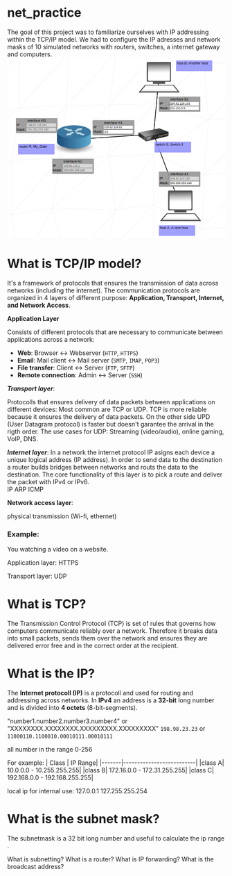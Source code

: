 # net_practice
The goal of this project was to familiarize ourselves with IP addressing within the TCP/IP model. We had to configure the IP adresses and network masks of 10 simulated networks with routers, switches, a internet gateway and computers.
![Level 3](https://raw.githubusercontent.com/WaPoco/net_practice/main/net_practice.1.6/net_practice/netpractice.png)

# What is TCP/IP model?
It's a framework of protocols that ensures the transmission of data across networks (including the internet). The communication protocols are organized in 4 layers of different purpose: **Application, Transport, Internet, and Network Access**.

**Application Layer**

Consists of different protocols that are necessary to communicate between applications across a network:  

- **Web**: Browser ↔ Webserver (`HTTP`, `HTTPS`)  
- **Email**: Mail client ↔ Mail server (`SMTP`, `IMAP`, `POP3`)  
- **File transfer**: Client ↔ Server (`FTP`, `SFTP`)  
- **Remote connection**: Admin ↔ Server (`SSH`)  


***Transport layer***:

Protocolls that ensures delivery of data packets between applications on different devices:
Most common are TCP or UDP. TCP is more reliable because it ensures the delivery of data packets. On the other side UPD (User Datagram protocol) is faster but doesn't garantee the arrival in the rigth order. The use cases for UDP: Streaming (video/audio), online gaming, VoIP, DNS.

***Internet layer***:
In a network the internet protocol IP asigns each device a unique logical address (IP address). In order to send data to the destination a router builds bridges between networks and routs the data to the destination. The core functionality of this layer is to pick a route and deliver the packet with IPv4 or IPv6.  
IP
ARP
ICMP

**Network access layer**:

physical transmission (Wi-fi, ethernet)
### Example:

You watching a video on a website.

Application layer: HTTPS

Transport layer: UDP

# What is TCP?
The Transmission Control Protocol (TCP) is set of rules that governs how computers communicate reliably over a network. Therefore it breaks data into small packets, sends them over the network and ensures they are delivered error free and in the correct order at the recipient.

# What is the IP?
The **Internet protocoll (IP)** is a protocoll and used for routing and addressing across networks. In **IPv4** an address is a **32-bit** long number and is divided into **4 octets** (8-bit-segments).

"number1.number2.number3.number4" or "XXXXXXXX.XXXXXXXX.XXXXXXXXX.XXXXXXXXX"
```198.98.23.23``` or ```11000110.1100010.00010111.00010111```

all number in the range 0-256

For example:
| Class | IP Range|
|-------|--------------------------|
|class A| 10.0.0.0 - 10.255.255.255|
|class B| 172.16.0.0 - 172.31.255.255|
|class C| 192.168.0.0 - 192.168.255.255|

local ip for internal use:
127.0.0.1 127.255.255.254

# What is the subnet mask?
The subnetmask is a 32 bit long number and useful to calculate the ip range .

What is subnetting?
What is a router?
What is IP forwarding?
What is the broadcast address?

